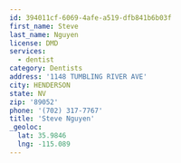 ```yaml
---
id: 394011cf-6069-4afe-a519-dfb841b6b03f
first_name: Steve
last_name: Nguyen
license: DMD
services:
  - dentist
category: Dentists
address: '1148 TUMBLING RIVER AVE'
city: HENDERSON
state: NV
zip: '89052'
phone: '(702) 317-7767'
title: 'Steve Nguyen'
_geoloc:
  lat: 35.9846
  lng: -115.089
---
```

